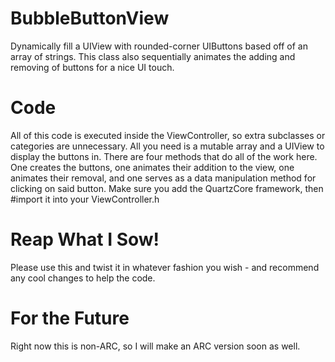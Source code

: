 BubbleButtonView
================

Dynamically fill a UIView with rounded-corner UIButtons based off of an array of strings. This class also sequentially animates the adding and removing of buttons for a nice UI touch.


Code
================

All of this code is executed inside the ViewController, so extra subclasses or categories are unnecessary. All you need is a mutable array and a UIView to display the buttons in. There are four methods that do all of the work here. One creates the buttons, one animates their addition to the view, one animates their removal, and one serves as a data manipulation method for clicking on said button. Make sure you add the QuartzCore framework, then #import it into your ViewController.h


Reap What I Sow!
================

Please use this and twist it in whatever fashion you wish - and recommend any cool changes to help the code.


For the Future
================

Right now this is non-ARC, so I will make an ARC version soon as well.